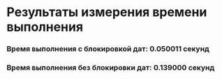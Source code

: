# Результаты измерения времени выполнения

### Время выполнения с блокировкой дат: 0.050011 секунд

### Время выполнения без блокировки дат: 0.139000 секунд

